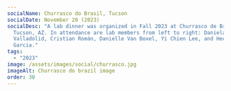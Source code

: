 ```yaml
---
socialName: Churrasco do Brasil, Tucson
socialDate: November 20 (2023)
socialDesc: "A lab dinner was organized in Fall 2023 at Churrasco de Brasil,
  Tucson, AZ. In attendance are lab members from left to right: Daniela
  Valladolid, Cristian Román, Danielle Van Boxel, Yi Chien Lee, and Hector
  Garcia."
tags:
  - "2023"
image: /assets/images/social/churrasco.jpg
imageAlt: Churrasco do brazil image
order: 30
---
```

